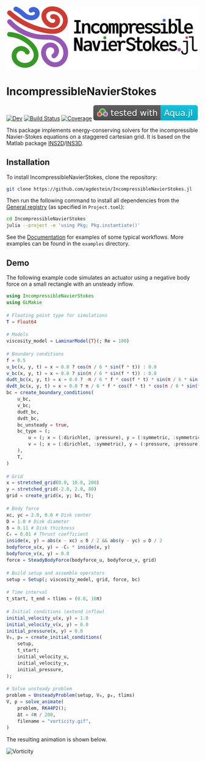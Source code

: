 ![Logo](docs/src/assets/logo_text_dots.png)

# IncompressibleNavierStokes

<!-- [![Stable](https://img.shields.io/badge/docs-stable-blue.svg)](https://agdestein.github.io/IncompressibleNavierStokes.jl/stable) -->
[![Dev](https://img.shields.io/badge/docs-dev-blue.svg)](https://agdestein.github.io/IncompressibleNavierStokes.jl/dev)
[![Build Status](https://github.com/agdestein/IncompressibleNavierStokes.jl/workflows/CI/badge.svg)](https://github.com/agdestein/IncompressibleNavierStokes.jl/actions)
[![Coverage](https://codecov.io/gh/agdestein/IncompressibleNavierStokes.jl/branch/master/graph/badge.svg)](https://codecov.io/gh/agdestein/IncompressibleNavierStokes.jl)
[![Aqua QA](https://raw.githubusercontent.com/JuliaTesting/Aqua.jl/master/badge.svg)](https://github.com/JuliaTesting/Aqua.jl)

This package implements energy-conserving solvers for the incompressible Navier-Stokes
equations on a staggered cartesian grid. It is based on the Matlab package
[INS2D](https://github.com/bsanderse/INS2D)/[INS3D](https://github.com/bsanderse/INS3D).


## Installation

To install IncompressibleNavierStokes, clone the repository:

```sh
git clone https://github.com/agdestein/IncompressibleNavierStokes.jl
```

Then run the following command to install all dependencies from the [General
registry](https://github.com/JuliaRegistries/General) (as specified in
`Project.toml`):

```sh
cd IncompressibleNavierStokes
julia --project -e 'using Pkg; Pkg.instantiate()'
```

See the
[Documentation](https://agdestein.github.io/IncompressibleNavierStokes.jl/dev/generated/LidDrivenCavity2D/)
for examples of some typical workflows. More examples can be found in the
`examples` directory.

## Demo

The following example code simulates an actuator using a negative body force on
a small rectangle with an unsteady inflow.

```julia
using IncompressibleNavierStokes
using GLMakie

# Floating point type for simulations
T = Float64

# Models
viscosity_model = LaminarModel{T}(; Re = 100)

# Boundary conditions
f = 0.5
u_bc(x, y, t) = x ≈ 0.0 ? cos(π / 6 * sin(f * t)) : 0.0
v_bc(x, y, t) = x ≈ 0.0 ? sin(π / 6 * sin(f * t)) : 0.0
dudt_bc(x, y, t) = x ≈ 0.0 ? -π / 6 * f * cos(f * t) * sin(π / 6 * sin(f * t)) : 0.0
dvdt_bc(x, y, t) = x ≈ 0.0 ? π / 6 * f * cos(f * t) * cos(π / 6 * sin(f * t)) : 0.0
bc = create_boundary_conditions(
    u_bc,
    v_bc;
    dudt_bc,
    dvdt_bc,
    bc_unsteady = true,
    bc_type = (;
        u = (; x = (:dirichlet, :pressure), y = (:symmetric, :symmetric)),
        v = (; x = (:dirichlet, :symmetric), y = (:pressure, :pressure)),
    ),
    T,
)

# Grid
x = stretched_grid(0.0, 10.0, 200)
y = stretched_grid(-2.0, 2.0, 80)
grid = create_grid(x, y; bc, T);

# Body force
xc, yc = 2.0, 0.0 # Disk center
D = 1.0 # Disk diameter
δ = 0.11 # Disk thickness
Cₜ = 0.01 # Thrust coefficient
inside(x, y) = abs(x - xc) ≤ δ / 2 && abs(y - yc) ≤ D / 2
bodyforce_u(x, y) = -Cₜ * inside(x, y)
bodyforce_v(x, y) = 0.0
force = SteadyBodyForce(bodyforce_u, bodyforce_v, grid)

# Build setup and assemble operators
setup = Setup(; viscosity_model, grid, force, bc)

# Time interval
t_start, t_end = tlims = (0.0, 16π)

# Initial conditions (extend inflow)
initial_velocity_u(x, y) = 1.0
initial_velocity_v(x, y) = 0.0
initial_pressure(x, y) = 0.0
V₀, p₀ = create_initial_conditions(
    setup,
    t_start;
    initial_velocity_u,
    initial_velocity_v,
    initial_pressure,
);

# Solve unsteady problem
problem = UnsteadyProblem(setup, V₀, p₀, tlims)
V, p = solve_animate(
    problem, RK44P2();
    Δt = 4π / 200,
    filename = "vorticity.gif",
)
```

The resulting animation is shown below.

![Vorticity](assets/vorticity.gif)
